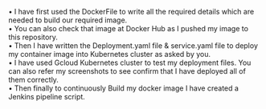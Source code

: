 •	I have first used the DockerFile to write all the required details which are needed to build our required image. <br>
•	You can also check that image at Docker Hub as I pushed my image to this repository. <br>
•	Then I have written the Deployment.yaml file & service.yaml file to deploy my container image into Kubernetes cluster as asked by you. <br>
•	I have used Gcloud Kubernetes cluster to test my deployment files. You can also refer my screenshots to see confirm that I have deployed all of them correctly. <br>
•	Then finally to continuously Build my docker image I have created a Jenkins pipeline script. <br>
